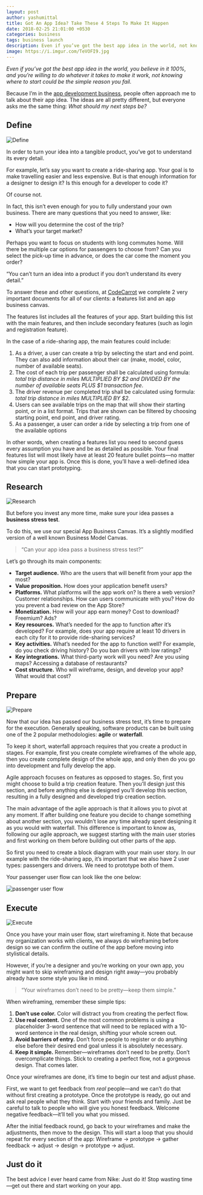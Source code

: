 ```yaml
---
layout: post
author: yashumittal
title: Got An App Idea? Take These 4 Steps To Make It Happen
date: 2018-02-25 21:01:00 +0530
categories: business
tags: business launch
description: Even if you’ve got the best app idea in the world, not knowing where to start could be the simple reason you fail
image: https://i.imgur.com/TeVOFI9.jpg
---
```


_Even if you’ve got the best app idea in the world, you believe in it 100%, and you’re willing to do whatever it takes to make it work, not knowing where to start could be the simple reason you fail._

Because I’m in the [app development business](https://www.codecarrot.net/), people often approach me to talk about their app idea. The ideas are all pretty different, but everyone asks me the same thing: _What should my next steps be?_

## Define

![Define](https://i.imgur.com/jbkkUl2.png)

In order to turn your idea into a tangible product, you’ve got to understand its every detail.

For example, let’s say you want to create a ride-sharing app. Your goal is to make travelling easier and less expensive. But is that enough information for a designer to design it? Is this enough for a developer to code it?

Of course not.

In fact, this isn’t even enough for you to fully understand your own business. There are many questions that you need to answer, like:

* How will you determine the cost of the trip?
* What’s your target market?

Perhaps you want to focus on students with long commutes home. Will there be multiple car options for passengers to choose from? Can you select the pick-up time in advance, or does the car come the moment you order?

<div class="callout">
“You can’t turn an idea into a product if you don’t understand its every detail.”
</div>

To answer these and other questions, at [CodeCarrot](https://www.codecarrot.net/) we complete 2 very important documents for all of our clients: a features list and an app business canvas.

The features list includes all the features of your app. Start building this list with the main features, and then include secondary features (such as login and registration feature).

In the case of a ride-sharing app, the main features could include:

1. As a driver, a user can create a trip by selecting the start and end point. They can also add information about their car (make, model, color, number of available seats).
2. The cost of each trip per passenger shall be calculated using formula: _total trip distance in miles MULTIPLIED BY $2 and DIVIDED BY the number of available seats PLUS $1 transaction fee_.
3. The driver revenue per completed trip shall be calculated using formula: _total trip distance in miles MULTIPLIED BY $2_.
4. Users can see available trips on the map that will show their starting point, or in a list format. Trips that are shown can be filtered by choosing starting point, end point, and driver rating.
5. As a passenger, a user can order a ride by selecting a trip from one of the available options

In other words, when creating a features list you need to second guess every assumption you have and be as detailed as possible. Your final features list will most likely have at least 20 feature bullet points—no matter how simple your app is. Once this is done, you’ll have a well-defined idea that you can start prototyping.

## Research

![Research](https://i.imgur.com/1o4smR1.png)

But before you invest any more time, make sure your idea passes a **business stress test**.

To do this, we use our special App Business Canvas. It’s a slightly modified version of a well known Business Model Canvas.

<blockquote>
“Can your app idea pass a business stress test?”
</blockquote>

Let’s go through its main components:

* **Target audience.** Who are the users that will benefit from your app the most?
* **Value proposition.** How does your application benefit users?
* **Platforms.** What platforms will the app work on? Is there a web version?
Customer relationships. How can users communicate with you? How do you prevent a bad review on the App Store?
* **Monetization.** How will your app earn money? Cost to download? Freemium? Ads?
* **Key resources.** What’s needed for the app to function after it’s developed? For example, does your app require at least 10 drivers in each city for it to provide ride-sharing services?
* **Key activities.** What’s needed for the app to function well? For example, do you check driving history? Do you ban drivers with low ratings?
* **Key integrations.** What third-party work will you need? Are you using maps? Accessing a database of restaurants?
* **Cost structure.** Who will wireframe, design, and develop your app? What would that cost?

## Prepare

![Prepare](https://i.imgur.com/kFnAsPK.png)

Now that our idea has passed our business stress test, it’s time to prepare for the execution. Generally speaking, software products can be built using one of the 2 popular methodologies: **agile** or **waterfall**.

To keep it short, waterfall approach requires that you create a product in stages. For example,  first you create complete wireframes of the whole app, then you create complete design of the whole app, and only then do you go into development and fully develop the app.

Agile approach focuses on features as opposed to stages. So, first you might choose to build a trip creation feature. Then you’ll design just this section, and before anything else is designed you’ll develop this section, resulting in a fully designed and developed trip creation section.

The main advantage of the agile approach is that it allows you to pivot at any moment. If after building one feature you decide to change something about another section, you wouldn’t lose any time already spent designing it as you would with waterfall. This difference is important to know as, following our agile approach, we suggest starting with the main user stories and first working on them before building out other parts of the app.

So first you need to create a block diagram with your main user story. In our example with the ride-sharing app, it’s important that we also have 2 user types: passengers and drivers. We need to prototype both of them.

Your passenger user flow can look like the one below:

![passenger user flow](https://i.imgur.com/WKUQMGM.png)

## Execute

![Execute](https://i.imgur.com/IIFsWaZ.png)

Once you have your main user flow, start wireframing it. Note that because my organization works with clients, we always do wireframing before design so we can confirm the outline of the app before moving into stylistical details.

However, if you’re a designer and you’re working on your own app, you might want to skip wireframing and design right away—you probably already have some style you like in mind.

<blockquote>
“Your wireframes don’t need to be pretty—keep them simple.”
</blockquote>

When wireframing, remember these simple tips:

1. **Don’t use color.** Color will distract you from creating the perfect flow.
2. **Use real content.** One of the most common problems is using a placeholder 3-word sentence that will need to be replaced with a 10-word sentence in the real design, shifting your whole screen out.
3. **Avoid barriers of entry.** Don’t force people to register or do anything else before their desired end goal unless it is absolutely necessary.
4. **Keep it simple.** Remember—wireframes don’t need to be pretty. Don’t overcomplicate things. Stick to creating a perfect flow, not a gorgeous design. That comes later.

Once your wireframes are done, it’s time to begin our test and adjust phase.

First, we want to get feedback from *real* people—and we can’t do that without first creating a prototype. Once the prototype is ready, go out and ask real people what they think. Start with your friends and family. Just be careful to talk to people who will give you honest feedback. Welcome negative feedback—it’ll tell you what you missed.

After the initial feedback round, go back to your wireframes and make the adjustments, then move to the design. This will start a loop that you should repeat for every section of the app: Wireframe -> prototype -> gather feedback -> adjust -> design -> prototype -> adjust.

## Just do it

The best advice I ever heard came from Nike: Just do it! Stop wasting time—get out there and start working on your app.